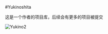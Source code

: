 #Yukinoshita

这是一个作者的项目库，后续会有更多的项目被提交

![Yukino2](https://user-images.githubusercontent.com/69574926/120952659-11995400-c77e-11eb-8668-49f31d27d139.jpg)
